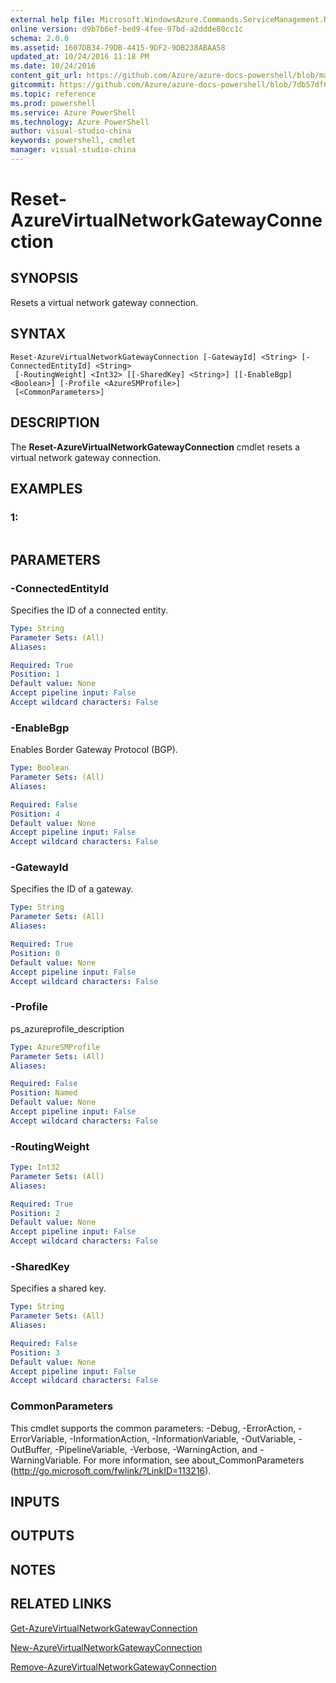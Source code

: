 ```yaml
---
external help file: Microsoft.WindowsAzure.Commands.ServiceManagement.Network.dll-Help.xml
online version: d9b7b6ef-bed9-4fee-97bd-a2ddde80cc1c
schema: 2.0.0
ms.assetid: 1607DB34-79DB-4415-9DF2-9DB238ABAA58
updated_at: 10/24/2016 11:18 PM
ms.date: 10/24/2016
content_git_url: https://github.com/Azure/azure-docs-powershell/blob/master/azureps-cmdlets-docs/ServiceManagement/Azure.Networking/v3.0.0/Reset-AzureVirtualNetworkGatewayConnection.md
gitcommit: https://github.com/Azure/azure-docs-powershell/blob/7db57df6b5e709a7c001e6de362a1240d7583ae8/azureps-cmdlets-docs/ServiceManagement/Azure.Networking/v3.0.0/Reset-AzureVirtualNetworkGatewayConnection.md
ms.topic: reference
ms.prod: powershell
ms.service: Azure PowerShell
ms.technology: Azure PowerShell
author: visual-studio-china
keywords: powershell, cmdlet
manager: visual-studio-china
---
```


# Reset-AzureVirtualNetworkGatewayConnection

## SYNOPSIS
Resets a virtual network gateway connection.

## SYNTAX

```
Reset-AzureVirtualNetworkGatewayConnection [-GatewayId] <String> [-ConnectedEntityId] <String>
 [-RoutingWeight] <Int32> [[-SharedKey] <String>] [[-EnableBgp] <Boolean>] [-Profile <AzureSMProfile>]
 [<CommonParameters>]
```

## DESCRIPTION
The **Reset-AzureVirtualNetworkGatewayConnection** cmdlet resets a virtual network gateway connection.

## EXAMPLES

### 1:
```

```

## PARAMETERS

### -ConnectedEntityId
Specifies the ID of a connected entity.

```yaml
Type: String
Parameter Sets: (All)
Aliases: 

Required: True
Position: 1
Default value: None
Accept pipeline input: False
Accept wildcard characters: False
```

### -EnableBgp
Enables Border Gateway Protocol (BGP).

```yaml
Type: Boolean
Parameter Sets: (All)
Aliases: 

Required: False
Position: 4
Default value: None
Accept pipeline input: False
Accept wildcard characters: False
```

### -GatewayId
Specifies the ID of a gateway.

```yaml
Type: String
Parameter Sets: (All)
Aliases: 

Required: True
Position: 0
Default value: None
Accept pipeline input: False
Accept wildcard characters: False
```

### -Profile
ps_azureprofile_description

```yaml
Type: AzureSMProfile
Parameter Sets: (All)
Aliases: 

Required: False
Position: Named
Default value: None
Accept pipeline input: False
Accept wildcard characters: False
```

### -RoutingWeight
```yaml
Type: Int32
Parameter Sets: (All)
Aliases: 

Required: True
Position: 2
Default value: None
Accept pipeline input: False
Accept wildcard characters: False
```

### -SharedKey
Specifies a shared key.

```yaml
Type: String
Parameter Sets: (All)
Aliases: 

Required: False
Position: 3
Default value: None
Accept pipeline input: False
Accept wildcard characters: False
```

### CommonParameters
This cmdlet supports the common parameters: -Debug, -ErrorAction, -ErrorVariable, -InformationAction, -InformationVariable, -OutVariable, -OutBuffer, -PipelineVariable, -Verbose, -WarningAction, and -WarningVariable. For more information, see about_CommonParameters (http://go.microsoft.com/fwlink/?LinkID=113216).

## INPUTS

## OUTPUTS

## NOTES

## RELATED LINKS

[Get-AzureVirtualNetworkGatewayConnection](.\Get-AzureVirtualNetworkGatewayConnection.md)

[New-AzureVirtualNetworkGatewayConnection](.\New-AzureVirtualNetworkGatewayConnection.md)

[Remove-AzureVirtualNetworkGatewayConnection](.\Remove-AzureVirtualNetworkGatewayConnection.md)


